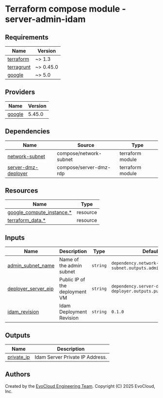 <!-- BEGIN_TF_DOCS -->
# Terraform compose module - server-admin-idam

## Requirements

| Name                                                                        | Version   |
|-----------------------------------------------------------------------------|-----------|
| <a name="requirement_terraform"></a> [terraform](#requirement\_terraform)   | ~> 1.3    |
| <a name="requirement_terragrunt"></a> [terragrunt](#requirement\_terraform) | ~> 0.45.0 |
| <a name="requirement_google"></a> [google](#requirement\_google)            | ~> 5.0    |

## Providers

| Name | Version |
|------|---------|
| <a name="provider_google"></a> [google](#provider\_google) | 5.45.0 |

## Dependencies

| Name                                                                                                 | Source                | Type             |
|------------------------------------------------------------------------------------------------------|-----------------------|------------------|
| <a name="depedencies_network-subnet"></a> [network-subnet](#dependencies\_network-subnet)            | compose/network-subnet | terraform module |
| <a name="dependencies_server-dmz-deployer"></a> [server-dmz-deployer](#dependencies\_dmz-deployer)          | compose/server-dmz-rdp  | terraform module |

## Resources

| Name                                                                                                                                               | Type        |
|----------------------------------------------------------------------------------------------------------------------------------------------------|-------------|
| [google_compute_instance.*](https://registry.terraform.io/providers/hashicorp/google/latest/docs/resources/compute_instance)                       | resource    |
| [terraform_data.*](https://developer.hashicorp.com/terraform/language/resources/terraform-data)                                                    | resource    |

## Inputs

| Name                                                                 | Description                    | Type      | Default                                                   | Required |
|----------------------------------------------------------------------|--------------------------------|-----------|-----------------------------------------------------------|:--------:|
| <a name="input_admin_subnet_name"></a> [admin_subnet_name](#input\_input_admin_subnet_name) | Name of the admin subnet       | `string`  | `dependency.network-subnet.outputs.admin_subnet_name`     |   yes    |
| <a name="input_deployer_server_eip"></a> [deployer_server_eip](#input\_deployer_server_eip) | Public IP of the deployment VM | `string`  | `dependency.server-dmz-deployer.outputs.public_ip`        |   yes    |
| <a name="input_idam_revision"></a> [idam_revision](#input\_idam_revision) | Idam Deployment Revision       | `string` | `0.1.0`                                                    |   yes    |

## Outputs

| Name | Description                     |
|------|---------------------------------|
| <a name="output_private_ip"></a> [private_ip](#output\_rdp_server_private_ip) | Idam Server Private IP Address. |


## Authors

Created by the [EvoCloud Engineering Team](https://evocloud.dev). Copyright (C) 2025 EvoCloud, Inc.

<!-- END_TF_DOCS -->
